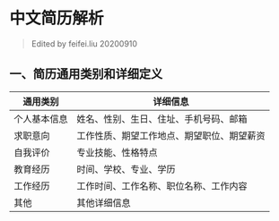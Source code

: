 # 中文简历解析
> Edited by feifei.liu 20200910

## 一、简历通用类别和详细定义

| 通用类别     | 详细信息                                   |
| ------------ | ------------------------------------------ |
| 个人基本信息 | 姓名、性别、生日、住址、手机号码、邮箱     |
| 求职意向     | 工作性质、期望工作地点、期望职位、期望薪资 |
| 自我评价     | 专业技能、性格特点                         |
| 教育经历     | 时间、学校、专业、学历                     |
| 工作经历     | 工作时间、工作名称、职位名称、工作内容     |
| 其他         | 其他详细信息                               |


